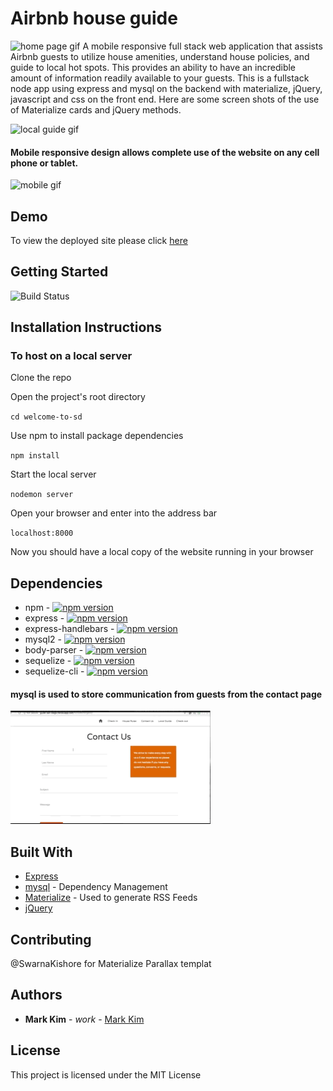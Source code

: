 # Airbnb house guide 
![home page gif](/assets/images/homepage.gif)
A mobile responsive full stack web application that assists Airbnb guests to utilize house amenities, understand house policies, and guide to local hot spots.
This provides an ability to have an incredible amount of information readily available to your guests.
This is a fullstack node app using express and mysql on the backend with materialize, jQuery, javascript and css on the front end.
Here are some screen shots of the use of Materialize cards and jQuery methods.


![local guide gif](/assets/images/localguide.gif)


#### Mobile responsive design allows complete use of the website on any cell phone or tablet.


![mobile gif](/assets/images/mobileresponsive.gif)

## Demo
To view the deployed site please click [here](http://guide-san-diego.herokuapp.com/) 

## Getting Started
![Build Status](https://travis-ci.org/dwyl/esta.svg?branch=master)

## Installation Instructions

### To host on a local server

Clone the repo

Open the project's root directory

`cd welcome-to-sd`

Use npm to install package dependencies

`npm install`

Start the local server

`nodemon server`

Open your browser and enter into the address bar

`localhost:8000`

Now you should have a local copy of the website running in your browser

## Dependencies
* npm - [![npm version](https://badge.fury.io/js/npm.svg)](https://badge.fury.io/js/npm)
* express    -        [![npm version](https://badge.fury.io/js/express.svg)](https://badge.fury.io/js/express)
* express-handlebars - [![npm version](https://badge.fury.io/js/express-handlebars.svg)](https://badge.fury.io/js/express-handlebars)
* mysql2 -              [![npm version](https://badge.fury.io/js/mysql2.svg)](https://badge.fury.io/js/mysql2)
* body-parser  -       [![npm version](https://badge.fury.io/js/body-parser.svg)](https://badge.fury.io/js/body-parser)
* sequelize     -     [![npm version](https://badge.fury.io/js/sequelize.svg)](https://badge.fury.io/js/sequelize)
* sequelize-cli  -    [![npm version](https://badge.fury.io/js/sequelize-cli.svg)](https://badge.fury.io/js/sequelize-cli)

#### mysql is used to store communication from guests from the contact page

![contact gif](/assets/images/contact_pg.gif)


## Built With

* [Express](http://www.dropwizard.io/1.0.2/docs/) 
* [mysql](https://mysql.com) - Dependency Management
* [Materialize](https://materialize.css.com/) - Used to generate RSS Feeds
* [jQuery](https://jquery.com/)

## Contributing
@SwarnaKishore for Materialize Parallax templat

## Authors

* **Mark Kim** - *work* - [Mark Kim](https://github.com/markjnkim)


## License

This project is licensed under the MIT License 
